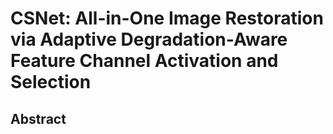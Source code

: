# CSNet: All-in-One Image Restoration via Adaptive Degradation-Aware Feature Channel Activation and Selection


## Abstract
